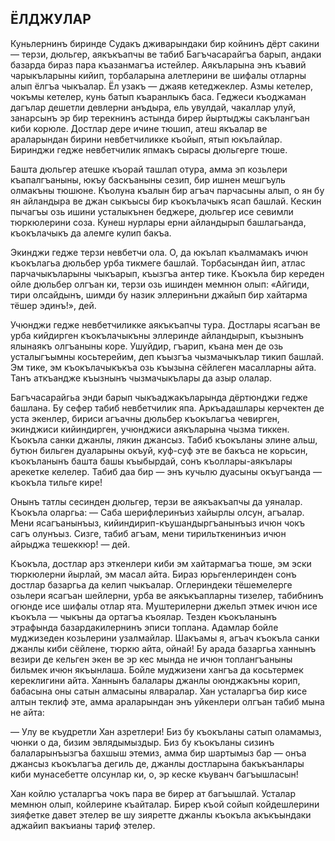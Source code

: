 ## ЁЛДЖУЛАР

Куньлернинъ биринде Судакъ дживарындаки бир койнинъ дёрт сакини — терзи, дюльгер, аякъкъапчы ве табиб Багъчасарайгъа барып, андаки базарда бираз пара къазанмагъа истейлер.
Аякъларына энъ къавий чарыкъларыны кийип, торбаларына алетлерини ве шифалы отларны алып ёлгъа чыкъалар.
Ёл узакъ — джаяв кетеджеклер.
Азмы кетелер, чокъмы кетелер, кунь батып къаранлыкъ баса.
Геджеси къоджаман дагълар дешетли девлерни анъдыра, ель увулдай, чакаллар улуй, занарсынъ эр бир терекнинъ астында бирер йыртыджы сакълангъан киби корюле.
Достлар дере ичине тюшип, атеш якъалар ве араларындан бирини невбетчиликке къойып, ятып юкълайлар.
Биринджи гедже невбетчилик япмакъ сырасы дюльгерге тюше.

Башта дюльгер атешке къорай ташлап отура, амма эп козьлери къапалгъаныны, юкъу баскъаныны сезип, бир ишнен мешгъуль олмакъны тюшюне.
Къолуна къалын бир агъач парчасыны алып, о ян бу ян айландыра ве джан сыкъысы бир къокълачыкъ ясап башлай.
Кескин пычагъы озь ишини усталыкънен беджере, дюльгер исе севимли тюркюлерини соза.
Кунеш нурлары ерни айландырып башлагьанда, къокълачыкъ да алемге кулип бакъа.

Экинджи гедже терзи невбетчи ола.
О, да юкълап къалмамакъ ичюн къокълагьа дюльбер урба тикмеге башлай.
Торбасындан йип, атлас парчачыкъларыны чыкъарып, къызгъа антер тике.
Къокъла бир кереден ойле дюльбер олгъан ки, терзи озь ишинден мемнюн олып: «Айгиди, тири олсайдынъ, шимди бу назик эллеринъни джайып бир хайтарма тёшер эдинъ!», дей.

Учюнджи гедже невбетчиликке аякъкъапчы тура.
Достлары ясагъан ве урба кийдирген къокълачыкъны эллеринде айландырып, къызнынъ ялынаякъ олгъаныны коре.
Ушуйдир, гъарип, къана мен де озь усталыгъымны косьтерейим, деп къызгъа чызмачыкълар тикип башлай.
Эм тике, эм къокълачыкъкъа озь къызына сёйлеген масалларны айта.
Танъ аткъандже къызнынъ чызмачыкълары да азыр олалар.

Багъчасарайгьа энди барып чыкъаджакъларында дёртюнджи гедже башлана.
Бу сефер табиб невбетчилик япа.
Аркъадашлары керчектен де уста экенлер, бириси агъачны дюльбер къокълагъа чевирген, экинджиси кийиндирген, учюнджиси аякъларына чызма тиккен.
Къокъла санки джанлы, лякин джансыз.
Табиб къокъланы элине альш, бутюн бильген дуаларыны окъуй, куф-суф эте ве бакъса не корьсин, къокъланынъ башта башы къыбырдай, сонъ къоллары-аякълары арекетке келелер.
Табиб даа бир — энъ кучьлю дуасыны окъугъанда — къокъла тильге кире!

Онынъ татлы сесинден дюльгер, терзи ве аякъакъапчы да уяналар.
Къокъла оларгьа: — Саба шерифлеринъиз хайырлы олсун, агъалар.
Мени ясагъанынъыз, кийиндирип-къушандыргъанынъыз ичюн чокъ сагъ олунъыз.
Сизге, табиб агъам, мени тирильткенинъиз ичюн айрыджа тешеккюр! — дей.

Къокъла, достлар арз эткенлери киби эм хайтармагъа тюше, эм эски тюркюлерни йырлай, эм масал айта.
Бираз юрьгенлеринден сонъ достлар базаргьа да келип чыкъалар.
Оглериндеки тёшемелерге озьлери ясагъан шейлерни, урба ве аякъкъапларны тизелер, табибнинъ огюнде исе шифалы отлар ята.
Муштерилерни джельп этмек ичюн исе къокъла — чыкъны да ортагъа къоялар.
Тезден къокъланынъ этрафында базардакилернинъ эписи топлана.
Адамлар бойле муджизеден козьлерини узалмайлар.
Шакъамы я, агъач къокъла санки джанлы киби сёйлене, тюркю айта, ойнай!
Бу арада базаргьа ханнынъ везири де кельген экен ве эр кес мында не ичюн топлангъаныны бильмек ичюн якъынлаша.
Бойле муджизени хангъа да косьтермек кереклигини айта.
Ханнынъ балалары джанлы оюнджакъны корип, бабасына оны сатын алмасыны ялваралар.
Хан усталаргъа бир кисе алтын теклиф эте, амма араларындан энъ уйкенлери олгъан табиб мына не айта:

— Улу ве къудретли Хан азретлери!
Биз бу къокъланы сатып оламамыз, чюнки о да, бизим эвлядымыздыр.
Биз бу къокъланы сизинъ балаларынъызгъа бахшыш этемиз, амма бир шартымыз бар — онъа джансыз къокълагъа дегиль де, джанлы достларына бакъкъанлары киби мунасебетте олсунлар ки, о, эр кеске къуванч багъышласын!

Хан койлю усталаргъа чокъ пара ве бирер ат багъышлай.
Усталар мемнюн олып, койлерине къайталар.
Бирер къой сойып койдешлерини зияфетке давет этелер ве шу зияретте джанлы къокъла акъкъындаки аджайип вакъианы тариф этелер.
